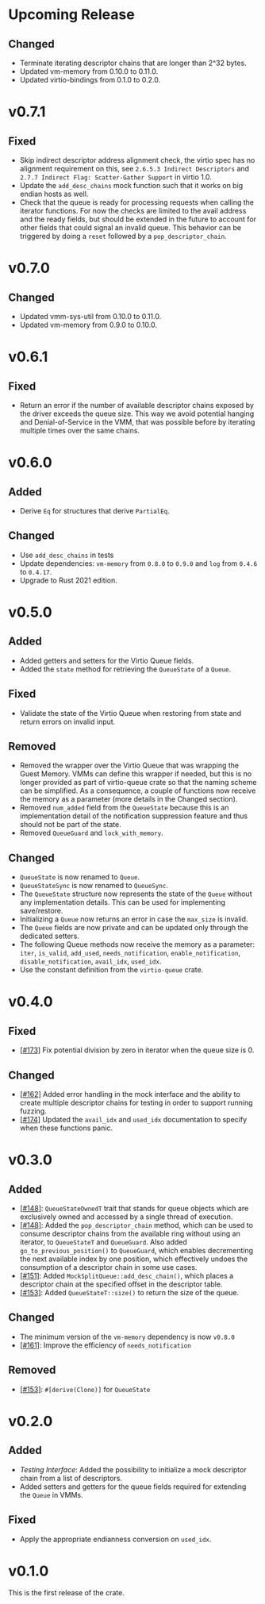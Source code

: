 # Upcoming Release

## Changed
- Terminate iterating descriptor chains that are longer than 2^32 bytes.
- Updated vm-memory from 0.10.0 to 0.11.0.
- Updated virtio-bindings from 0.1.0 to 0.2.0.

# v0.7.1

## Fixed
- Skip indirect descriptor address alignment check, the virtio spec has
  no alignment requirement on this, see `2.6.5.3 Indirect Descriptors`
  and `2.7.7 Indirect Flag: Scatter-Gather Support` in virtio 1.0.
- Update the `add_desc_chains` mock function such that it works on big endian
  hosts as well.
- Check that the queue is ready for processing requests when calling the
  iterator functions. For now the checks are limited to the avail address and
  the ready fields, but should be extended in the future to account for other
  fields that could signal an invalid queue. This behavior can be triggered
  by doing a `reset` followed by a `pop_descriptor_chain`.

# v0.7.0

## Changed

- Updated vmm-sys-util from 0.10.0 to 0.11.0.
- Updated vm-memory from 0.9.0 to 0.10.0.

# v0.6.1

## Fixed
- Return an error if the number of available descriptor chains exposed by the
  driver exceeds the queue size. This way we avoid potential hanging and
  Denial-of-Service in the VMM, that was possible before by iterating multiple
  times over the same chains.

# v0.6.0

## Added
- Derive `Eq` for structures that derive `PartialEq`.

## Changed
- Use `add_desc_chains` in tests
- Update dependencies: `vm-memory` from `0.8.0` to `0.9.0` and `log` from `0.4.6` to `0.4.17`.
- Upgrade to Rust 2021 edition.

# v0.5.0

## Added
- Added getters and setters for the Virtio Queue fields.
- Added the `state` method for retrieving the `QueueState` of a `Queue`.

## Fixed
- Validate the state of the Virtio Queue when restoring from state and return errors on invalid
  input.

## Removed
- Removed the wrapper over the Virtio Queue that was wrapping the Guest Memory. VMMs can define
  this wrapper if needed, but this is no longer provided as part of virtio-queue crate so that the
  naming scheme can be simplified. As a consequence, a couple of functions now receive the
  memory as a parameter (more details in the Changed section).
- Removed `num_added` field from the `QueueState` because this is an implementation detail of
  the notification suppression feature and thus should not be part of the state.
- Removed `QueueGuard` and `lock_with_memory`.

## Changed
- `QueueState` is now renamed to `Queue`.
- `QueueStateSync` is now renamed to `QueueSync`.
- The `QueueState` structure now represents the state of the `Queue` without any implementation
  details. This can be used for implementing save/restore.
- Initializing a `Queue` now returns an error in case the `max_size` is invalid.
- The `Queue` fields are now private and can be updated only through the dedicated setters.
- The following Queue methods now receive the memory as a parameter: `iter`, `is_valid`,
  `add_used`, `needs_notification`, `enable_notification`, `disable_notification`, `avail_idx`,
  `used_idx`.
- Use the constant definition from the `virtio-queue` crate.

# v0.4.0

## Fixed
- [[#173]](https://github.com/rust-vmm/vm-virtio/pull/173) Fix potential division by zero in
  iterator when the queue size is 0.

## Changed
- [[#162]](https://github.com/rust-vmm/vm-virtio/pull/162) Added error handling in the mock
  interface and the ability to create multiple descriptor chains for testing in order to
  support running fuzzing.
- [[#174]](https://github.com/rust-vmm/vm-virtio/pull/174) Updated the `avail_idx` and `used_idx`
  documentation to specify when these functions panic.


# v0.3.0

## Added
- [[#148]](https://github.com/rust-vmm/vm-virtio/pull/148): `QueueStateOwnedT` trait that stands
  for queue objects which are exclusively owned and accessed by a single thread of execution.
- [[#148]](https://github.com/rust-vmm/vm-virtio/pull/148): Added the `pop_descriptor_chain`
  method, which can be used to consume descriptor chains from the available ring without
  using an iterator, to `QueueStateT` and `QueueGuard`. Also added `go_to_previous_position()`
  to `QueueGuard`, which enables decrementing the next available index by one position, which
  effectively undoes the consumption of a descriptor chain in some use cases.
- [[#151]](https://github.com/rust-vmm/vm-virtio/pull/151): Added `MockSplitQueue::add_desc_chain()`,
  which places a descriptor chain at the specified offset in the descriptor table.  
- [[#153]](https://github.com/rust-vmm/vm-virtio/pull/153): Added `QueueStateT::size()` to return
  the size of the queue.

## Changed
- The minimum version of the `vm-memory` dependency is now `v0.8.0`
- [[#161]](https://github.com/rust-vmm/vm-virtio/pull/161): Improve the efficiency of `needs_notification`

## Removed
- [[#153]](https://github.com/rust-vmm/vm-virtio/pull/153): `#[derive(Clone)]` for `QueueState`

# v0.2.0

## Added

- *Testing Interface*: Added the possibility to initialize a mock descriptor
  chain from a list of descriptors.
- Added setters and getters for the queue fields required for extending the
  `Queue` in VMMs.

## Fixed

- Apply the appropriate endianness conversion on `used_idx`.

# v0.1.0

This is the first release of the crate.
